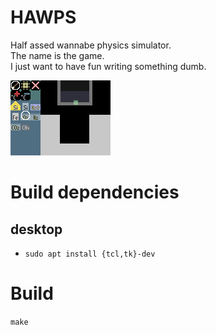 # HAWPS

Half assed wannabe physics simulator.  
The name is the game.  
I just want to have fun writing something dumb.  

![heating a metal bowl and releasing an oxygen-methane mix into it](demo.gif)

# Build dependencies

## desktop

- `sudo apt install {tcl,tk}-dev`  

# Build

`make`  
